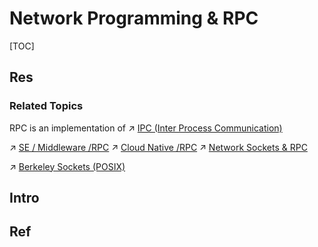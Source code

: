 # Network Programming & RPC

[TOC]



## Res
### Related Topics
RPC is an implementation of ↗ [IPC (Inter Process Communication)](../../🧬%20Computer%20System/Operating%20System%20(Theory)/Processes%20Management%20(CPU%20+%20Main%20Memory%20Resource)/IPC%20(Inter%20Process%20Communication)/IPC%20(Inter%20Process%20Communication).md)

↗ [SE / Middleware /RPC](../../../Software%20Engineering/👾%20Web%20Dev%20&%20Ops/🥪%20Middleware/Remote%20Procedure%20Call%20(RPC)/Remote%20Procedure%20Call%20(RPC).md)
↗ [Cloud Native /RPC](../../../Software%20Engineering/☁️%20Cloud%20Native/Cloud%20Platform%20(System%20Level%20Engineering)/🥋%20Orchestration%20&%20Management/Remote%20Procedure%20Call%20(RPC)/Remote%20Procedure%20Call%20(RPC).md)
↗ [Network Sockets & RPC](../../🧬%20Computer%20System/Operating%20System%20(Theory)/IO%20System/IO%20Generality%20(via%20Abstraction)/🛜%20Network%20Sockets%20&%20RPC/Network%20Sockets%20&%20RPC.md)

↗ [Berkeley Sockets (POSIX)](../../🧬%20Computer%20System/Operating%20System%20(Theory)/IO%20System/IO%20Generality%20(via%20Abstraction)/🛜%20Network%20Sockets%20&%20RPC/Berkeley%20Sockets%20(POSIX)/Berkeley%20Sockets%20(POSIX).md)



## Intro



## Ref
